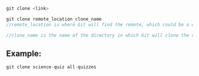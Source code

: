 ```script.js
git clone <link>
```

```script.js
git clone remote_location clone_name
//remote_location is where Git will find the remote, which could be a web address or filepath.

//clone_name is the name of the directory in which Git will clone the repository.
```

## Example:
```script.js
git clone science-quiz all-quizzes
```
